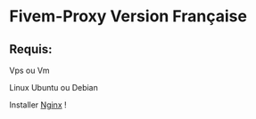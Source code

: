 # Fivem-Proxy Version Française
## Requis:
Vps ou Vm

Linux Ubuntu ou Debian

Installer [Nginx](https://docs.nginx.com/nginx/admin-guide/installing-nginx/installing-nginx-open-source/#installing-prebuilt-debian-packages) !

